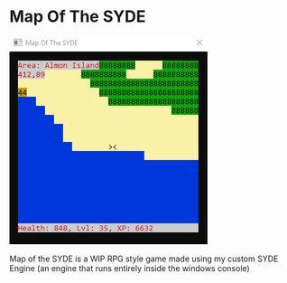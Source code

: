 # Map Of The SYDE

![MOTS](README_PICS\MOTS.PNG)

Map of the SYDE is a WIP RPG style game made using my custom SYDE Engine (an engine that runs entirely inside the windows console)